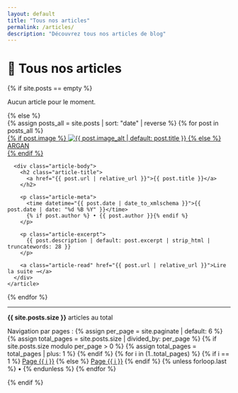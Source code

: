 ```yaml
---
layout: default
title: "Tous nos articles"
permalink: /articles/
description: "Découvrez tous nos articles de blog"
---
```


# 📝 Tous nos articles

{% if site.posts == empty %}
  <p>Aucun article pour le moment.</p>
{% else %}

<div class="articles-grid">
  {% assign posts_all = site.posts | sort: "date" | reverse %}
  {% for post in posts_all %}
    <article class="article-card">
      <a class="article-thumb" href="{{ post.url | relative_url }}">
        {% if post.image %}
          <img src="{{ post.image | relative_url }}" alt="{{ post.image_alt | default: post.title }}">
        {% else %}
          <div class="thumb-placeholder" aria-hidden="true">ARGAN</div>
        {% endif %}
      </a>

      <div class="article-body">
        <h2 class="article-title">
          <a href="{{ post.url | relative_url }}">{{ post.title }}</a>
        </h2>

        <p class="article-meta">
          <time datetime="{{ post.date | date_to_xmlschema }}">{{ post.date | date: "%d %B %Y" }}</time>
          {% if post.author %} • {{ post.author }}{% endif %}
        </p>

        <p class="article-excerpt">
          {{ post.description | default: post.excerpt | strip_html | truncatewords: 28 }}
        </p>

        <a class="article-read" href="{{ post.url | relative_url }}">Lire la suite →</a>
      </div>
    </article>
  {% endfor %}
</div>

<hr class="articles-sep">

<div class="pagination-links">
  <p><strong>{{ site.posts.size }}</strong> articles au total</p>
  <p>Navigation par pages :
    {% assign per_page = site.paginate | default: 6 %}
    {% assign total_pages = site.posts.size | divided_by: per_page %}
    {% if site.posts.size modulo per_page > 0 %}
      {% assign total_pages = total_pages | plus: 1 %}
    {% endif %}
    {% for i in (1..total_pages) %}
      {% if i == 1 %}
        <a href="{{ '/' | relative_url }}">Page {{ i }}</a>
      {% else %}
        <a href="{{ '/page' | append: i | append: '/' | relative_url }}">Page {{ i }}</a>
      {% endif %}
      {% unless forloop.last %} • {% endunless %}
    {% endfor %}
  </p>
</div>

{% endif %}